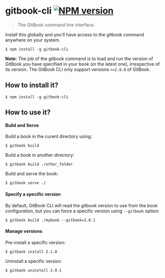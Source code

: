 # gitbook-cli [![NPM version](https://badge.fury.io/js/gitbook-cli.svg)](http://badge.fury.io/js/gitbook-cli)

> The GitBook command line interface.

Install this globally and you'll have access to the gitbook command anywhere on your system.

```
$ npm install -g gitbook-cli
```

**Note:** The job of the gitbook command is to load and run the version of GitBook you have specified in your book (or the latest one), irrespective of its version. The GitBook CLI only support versions `>=2.0.0` of GitBook.

## How to install it?

```
$ npm install -g gitbook-cli
```

## How to use it?

#### Build and Serve

Build a book in the curent directory using:

```
$ gitbook build
```

Build a book in another directory:

```
$ gitbook build ./other_folder
```

Build and serve the book:

```
$ gitbook serve ./
```

#### Specify a specific version

By default, GitBook CLI will read the gitbook version to use from the book configuration, but you can force a specific version using `--gitbook` option:

```
$ gitbook build ./mybook --gitbook=2.0.1
```

#### Manage versions

Pre-install a specific version:

```
$ gitbook install 2.1.0
```

Uninstall a specific version

```
$ gitbook uninstall 2.0.1
```
